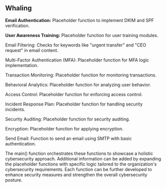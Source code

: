 ## Whaling
<b>Email Authentication:</b> Placeholder function to implement DKIM and SPF verification.

<b>User Awareness Training:</b> Placeholder function for user training modules.

Email Filtering: Checks for keywords like "urgent transfer" and "CEO request" in email content.

Multi-Factor Authentication (MFA): Placeholder function for MFA logic implementation.

Transaction Monitoring: Placeholder function for monitoring transactions.

Behavioral Analytics: Placeholder function for analyzing user behavior.

Access Control: Placeholder function for enforcing access control.

Incident Response Plan: Placeholder function for handling security incidents.

Security Auditing: Placeholder function for security auditing.

Encryption: Placeholder function for applying encryption.

Send Email: Function to send an email using SMTP with basic authentication.

The main() function orchestrates these functions to showcase a holistic cybersecurity approach. Additional information can be added by expanding the placeholder functions with specific logic tailored to the organization's cybersecurity requirements. Each function can be further developed to enhance security measures and strengthen the overall cybersecurity posture.
